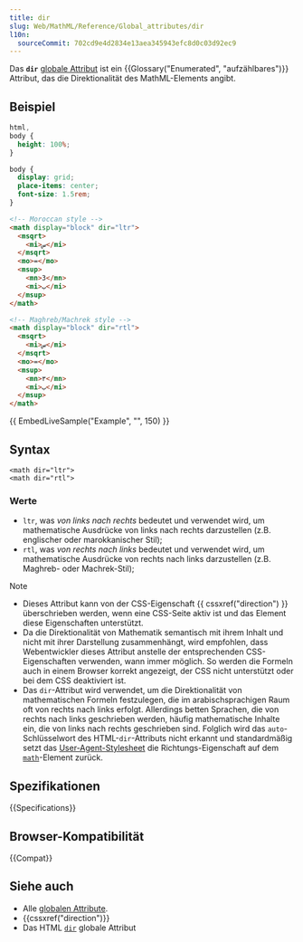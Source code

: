 ```yaml
---
title: dir
slug: Web/MathML/Reference/Global_attributes/dir
l10n:
  sourceCommit: 702cd9e4d2834e13aea345943efc8d0c03d92ec9
---
```


Das **`dir`** [globale Attribut](/de/docs/Web/MathML/Reference/Global_attributes) ist ein {{Glossary("Enumerated", "aufzählbares")}} Attribut, das die Direktionalität des MathML-Elements angibt.

## Beispiel

```css hidden
html,
body {
  height: 100%;
}

body {
  display: grid;
  place-items: center;
  font-size: 1.5rem;
}
```

```html
<!-- Moroccan style -->
<math display="block" dir="ltr">
  <msqrt>
    <mi>س</mi>
  </msqrt>
  <mo>=</mo>
  <msup>
    <mn>3</mn>
    <mi>ب</mi>
  </msup>
</math>

<!-- Maghreb/Machrek style -->
<math display="block" dir="rtl">
  <msqrt>
    <mi>س</mi>
  </msqrt>
  <mo>=</mo>
  <msup>
    <mn>٣</mn>
    <mi>ب</mi>
  </msup>
</math>
```

{{ EmbedLiveSample("Example", "", 150) }}

## Syntax

```html-nolint
<math dir="ltr">
<math dir="rtl">
```

### Werte

- `ltr`, was _von links nach rechts_ bedeutet und verwendet wird, um mathematische Ausdrücke von links nach rechts darzustellen (z.B. englischer oder marokkanischer Stil);
- `rtl`, was _von rechts nach links_ bedeutet und verwendet wird, um mathematische Ausdrücke von rechts nach links darzustellen (z.B. Maghreb- oder Machrek-Stil);

> [!NOTE]
>
> - Dieses Attribut kann von der CSS-Eigenschaft {{ cssxref("direction") }} überschrieben werden, wenn eine CSS-Seite aktiv ist und das Element diese Eigenschaften unterstützt.
> - Da die Direktionalität von Mathematik semantisch mit ihrem Inhalt und nicht mit ihrer Darstellung zusammenhängt, wird empfohlen, dass Webentwickler dieses Attribut anstelle der entsprechenden CSS-Eigenschaften verwenden, wann immer möglich. So werden die Formeln auch in einem Browser korrekt angezeigt, der CSS nicht unterstützt oder bei dem CSS deaktiviert ist.
> - Das `dir`-Attribut wird verwendet, um die Direktionalität von mathematischen Formeln festzulegen, die im arabischsprachigen Raum oft von rechts nach links erfolgt. Allerdings betten Sprachen, die von rechts nach links geschrieben werden, häufig mathematische Inhalte ein, die von links nach rechts geschrieben sind. Folglich wird das `auto`-Schlüsselwort des HTML-`dir`-Attributs nicht erkannt und standardmäßig setzt das [User-Agent-Stylesheet](/de/docs/Web/CSS/CSS_cascade/Cascade#user-agent_stylesheets) die Richtungs-Eigenschaft auf dem [`math`](/de/docs/Web/MathML/Reference/Element/math)-Element zurück.

## Spezifikationen

{{Specifications}}

## Browser-Kompatibilität

{{Compat}}

## Siehe auch

- Alle [globalen Attribute](/de/docs/Web/MathML/Reference/Global_attributes).
- {{cssxref("direction")}}
- Das HTML [`dir`](/de/docs/Web/HTML/Global_attributes/dir) globale Attribut
